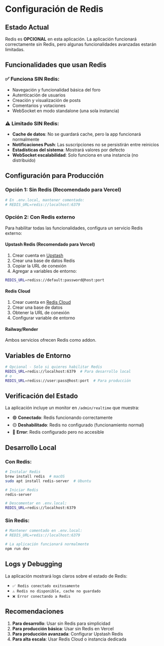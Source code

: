 # Configuración de Redis

## Estado Actual
Redis es **OPCIONAL** en esta aplicación. La aplicación funcionará correctamente sin Redis, pero algunas funcionalidades avanzadas estarán limitadas.

## Funcionalidades que usan Redis

### ✅ Funciona SIN Redis:
- Navegación y funcionalidad básica del foro
- Autenticación de usuarios
- Creación y visualización de posts
- Comentarios y votaciones
- WebSocket en modo standalone (una sola instancia)

### ⚠️ Limitado SIN Redis:
- **Cache de datos**: No se guardará cache, pero la app funcionará normalmente
- **Notificaciones Push**: Las suscripciones no se persistirán entre reinicios
- **Estadísticas del sistema**: Mostrará valores por defecto
- **WebSocket escalabilidad**: Solo funciona en una instancia (no distribuido)

## Configuración para Producción

### Opción 1: Sin Redis (Recomendado para Vercel)
```bash
# En .env.local, mantener comentado:
# REDIS_URL=redis://localhost:6379
```

### Opción 2: Con Redis externo
Para habilitar todas las funcionalidades, configura un servicio Redis externo:

#### Upstash Redis (Recomendado para Vercel)
1. Crear cuenta en [Upstash](https://upstash.com/)
2. Crear una base de datos Redis
3. Copiar la URL de conexión
4. Agregar a variables de entorno:
```bash
REDIS_URL=rediss://default:password@host:port
```

#### Redis Cloud
1. Crear cuenta en [Redis Cloud](https://redis.com/cloud/)
2. Crear una base de datos
3. Obtener la URL de conexión
4. Configurar variable de entorno

#### Railway/Render
Ambos servicios ofrecen Redis como addon.

## Variables de Entorno

```bash
# Opcional - Solo si quieres habilitar Redis
REDIS_URL=redis://localhost:6379  # Para desarrollo local
# o
REDIS_URL=rediss://user:pass@host:port  # Para producción
```

## Verificación del Estado

La aplicación incluye un monitor en `/admin/realtime` que muestra:
- 🟢 **Conectado**: Redis funcionando correctamente
- 🟡 **Deshabilitado**: Redis no configurado (funcionamiento normal)
- 🔴 **Error**: Redis configurado pero no accesible

## Desarrollo Local

### Con Redis:
```bash
# Instalar Redis
brew install redis  # macOS
sudo apt install redis-server  # Ubuntu

# Iniciar Redis
redis-server

# Descomentar en .env.local:
REDIS_URL=redis://localhost:6379
```

### Sin Redis:
```bash
# Mantener comentado en .env.local:
# REDIS_URL=redis://localhost:6379

# La aplicación funcionará normalmente
npm run dev
```

## Logs y Debugging

La aplicación mostrará logs claros sobre el estado de Redis:
- `✅ Redis conectado exitosamente`
- `⚠️ Redis no disponible, cache no guardado`
- `❌ Error conectando a Redis`

## Recomendaciones

1. **Para desarrollo**: Usar sin Redis para simplicidad
2. **Para producción básica**: Usar sin Redis en Vercel
3. **Para producción avanzada**: Configurar Upstash Redis
4. **Para alta escala**: Usar Redis Cloud o instancia dedicada
